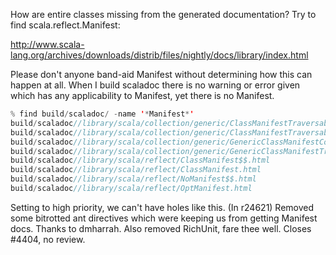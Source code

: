 How are entire classes missing from the generated documentation? Try to find scala.reflect.Manifest:

http://www.scala-lang.org/archives/downloads/distrib/files/nightly/docs/library/index.html

Please don't anyone band-aid Manifest without determining how this can happen at all.  When I build scaladoc there is no warning or error given which has any applicability to Manifest, yet there is no Manifest.
```scala
% find build/scaladoc/ -name '*Manifest*'
build/scaladoc//library/scala/collection/generic/ClassManifestTraversableFactory$$GenericCanBuildFrom.html
build/scaladoc//library/scala/collection/generic/ClassManifestTraversableFactory.html
build/scaladoc//library/scala/collection/generic/GenericClassManifestCompanion.html
build/scaladoc//library/scala/collection/generic/GenericClassManifestTraversableTemplate.html
build/scaladoc//library/scala/reflect/ClassManifest$$.html
build/scaladoc//library/scala/reflect/ClassManifest.html
build/scaladoc//library/scala/reflect/NoManifest$$.html
build/scaladoc//library/scala/reflect/OptManifest.html
```
Setting to high priority, we can't have holes like this.
(In r24621) Removed some bitrotted ant directives which were keeping us from
getting Manifest docs.  Thanks to dmharrah.  Also removed RichUnit,
fare thee well.  Closes #4404, no review.

